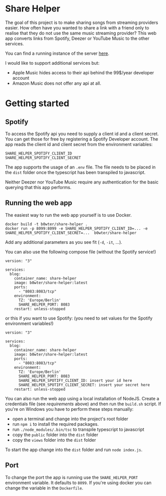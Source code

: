 Share Helper
============
The goal of this project is to make sharing songs from streaming providers easier. How often have you wanted to share a link with a friend only to realise that they do not use the same music streaming provider? This web app converts links from Spotify, Deezer or YouTube Music to the other services.

You can find a running instance of the server [here](https://sharehelper.gutsman.de).

I would like to support additional services but:
 - Apple Music hides access to their api behind the 99$/year developer account
 - Amazon Music does not offer any api at all.

Getting started
===============

Spotify
-------
To access the Spotify api you need to supply a client id and a client secret. You can get those for free by registering a Spotify Developer account. The app reads the client id and client secret from the environment variables:
```
SHARE_HELPER_SPOTIFY_CLIENT_ID
SHARE_HELPER_SPOTIFY_CLIENT_SECRET
```
The app supports the usage of an `.env` file. The file needs to be placed in the `dist` folder once the typescript has been transpiled to javascript.

Neither Deezer nor YouTube Music require any authentication for the basic querying that this app performs.

Running the web app
-------------------
The easiest way to run the web app yourself is to use Docker. 
```
docker build -t b0wter/share-helper .
docker run -p 8099:8099 -e SHARE_HELPER_SPOTIFY_CLIENT_ID=... -e SHARE_HELPER_SPOTIFY_CLIENT_SECRET=...  b0wter/share-helper
```
Add any additional parameters as you see fit (`-d`, `-it`, ...).

You can also use the following compose file (without the Spotify service!)
```
version: "3"

services:
  blog:
    container_name: share-helper
    image: b0wter/share-helper:latest
    ports:
      - "8083:8083/tcp"
    environment:
      TZ: 'Europe/Berlin'
      SHARE_HELPER_PORT: 8083
    restart: unless-stopped
```
or this if you want to use Spotify: (you need to set values for the Spotify environment variables!)
```
version: "3"

services:
  blog:
    container_name: share-helper
    image: b0wter/share-helper:latest
    ports:
      - "8083:8083/tcp"
    environment:
      TZ: 'Europe/Berlin'
      SHARE_HELPER_PORT: 8083
      SHARE_HELPER_SPOTIFY_CLIENT_ID: insert your id here
      SHARE_HELPER_SPOTIFY_CLIENT_SECRET: insert your secret here
    restart: unless-stopped
```

You can also run the web app using a local installation of NodeJS. Create a credentials file (see _requirements_ above) and then run the `build.sh` script. If you're on Windows you have to perform these steps manually:
 - open a terminal and change into the project's root folder
 - run `npm i` to install the required packages.
 - run `./node_modules/.bin/tsc` to transpile typescript to javascript
 - copy the `public` folder into the `dist` folder
 - copy the `views` folder into the `dist` folder 

To start the app change into the `dist` folder and run `node index.js`.

Port
----
To change the port the app is running use the `SHARE_HELPER_PORT` environment variable. It defaults to `8099`. If you're using docker you can change the variable in the `Dockerfile`.
